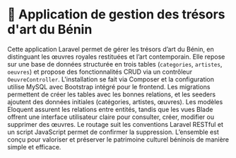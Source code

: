 # 🎨 Application de gestion des trésors d'art du Bénin

Cette application Laravel permet de gérer les trésors d’art du Bénin, en distinguant les œuvres royales restituées et l’art contemporain. Elle repose sur une base de données structurée en trois tables (`categories`, `artistes`, `oeuvres`) et propose des fonctionnalités CRUD via un contrôleur `OeuvreController`. L'installation se fait via Composer et la configuration utilise MySQL avec Bootstrap intégré pour le frontend. Les migrations permettent de créer les tables avec les bonnes relations, et les seeders ajoutent des données initiales (catégories, artistes, œuvres). Les modèles Eloquent assurent les relations entre entités, tandis que les vues Blade offrent une interface utilisateur claire pour consulter, créer, modifier ou supprimer des œuvres. Le routage suit les conventions Laravel RESTful et un script JavaScript permet de confirmer la suppression. L’ensemble est conçu pour valoriser et préserver le patrimoine culturel béninois de manière simple et efficace.

